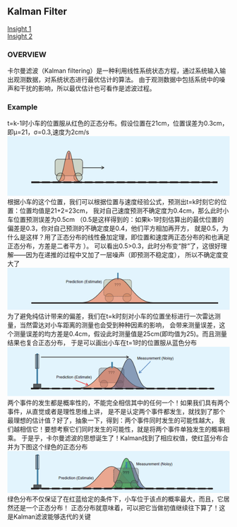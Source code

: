 ## Kalman Filter
[Insight 1](https://zhuanlan.zhihu.com/p/36745755)  
[Insight 2](https://blog.csdn.net/varyshare/article/details/95065650)
### OVERVIEW  
卡尔曼滤波（Kalman filtering）是一种利用线性系统状态方程，通过系统输入输出观测数据，对系统状态进行最优估计的算法。
由于观测数据中包括系统中的噪声和干扰的影响，所以最优估计也可看作是滤波过程。  
### Example
t=k-1时小车的位置服从红色的正态分布。假设位置在21cm，位置误差为0.3cm，即μ=21，σ=0.3,速度为2cm/s  
![](src/Oth_0.png)  
根据小车的这个位置，我们可以根据位置与速度经验公式，预测出t=k时刻它的位置：位置均值是21+2=23cm，
我对自己速度预测不确定度为0.4cm，那么此时小车位置预测误差为0.5cm
（0.5是这样得到的：如果k-1时刻估算出的最优位置的偏差是0.3，你对自己预测的不确定度是0.4，他们平方相加再开方，
就是0.5，为什么是这样？用了正态分布的线性叠加定理，即位置和速度两正态分布的和也满足正态分布，方差是二者平方 ）。
可以看出0.5>0.3，此时分布变“胖”了，这很好理解——因为在递推的过程中又加了一层噪声（即预测不稳定度），
所以不确定度变大了  
![](src/Oth_1.png)  
为了避免纯估计带来的偏差，我们在t=k时刻对小车的位置坐标进行一次雷达测量，当然雷达对小车距离的测量也会受到种种因素的影响，
会带来测量误差，这个测量误差的均方差是0.4cm，假设此时测量值是25cm(即均值为25)。而且测量结果也复合正态分布，
于是可以画出小车在t=1时的位置服从蓝色分布  
![](src/Oth_2.png)  
两个事件的发生都是概率性的，不能完全相信其中的任何一个！如果我们具有两个事件，从直觉或者是理性思维上讲，
是不是认定两个事件都发生，就找到了那个最理想的估计值？好了，抽象一下，得到：两个事件同时发生的可能性越大，
我们越相信它！要想考察它们同时发生的可能性，就是将两个事件单独发生的概率相乘。
于是乎，卡尔曼滤波的思想诞生了！Kalman找到了相应权值，使红蓝分布合并为下图这个绿色的正态分布  
![](src/Oth_3.png)  
绿色分布不仅保证了在红蓝给定的条件下，小车位于该点的概率最大，而且，它居然还是一个正态分布！
正态分布就意味着，可以把它当做初值继续往下算了！这是Kalman滤波能够迭代的关键
